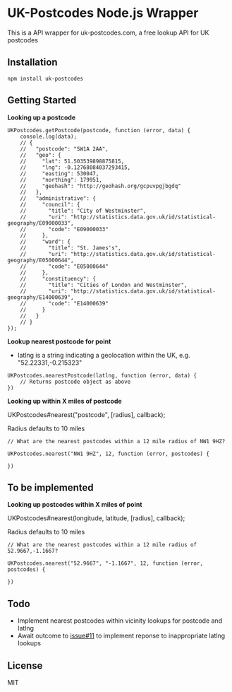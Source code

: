 # UK-Postcodes Node.js Wrapper

This is a API wrapper for uk-postcodes.com, a free lookup API for UK postcodes

## Installation

`npm install uk-postcodes`

## Getting Started

**Looking up a postcode**

```
UKPostcodes.getPostcode(postcode, function (error, data) {
	console.log(data);
	// {
	//   "postcode": "SW1A 2AA",
	//   "geo": {
	//     "lat": 51.503539898875815,
	//     "lng": -0.12768084037293415,
	//     "easting": 530047,
	//     "northing": 179951,
	//     "geohash": "http://geohash.org/gcpuvpgjbgdq"
	//   },
	//   "administrative": {
	//     "council": {
	//       "title": "City of Westminster",
	//       "uri": "http://statistics.data.gov.uk/id/statistical-geography/E09000033",
	//       "code": "E09000033"
	//     },
	//     "ward": {
	//       "title": "St. James's",
	//       "uri": "http://statistics.data.gov.uk/id/statistical-geography/E05000644",
	//       "code": "E05000644"
	//     },
	//     "constituency": {
	//       "title": "Cities of London and Westminster",
	//       "uri": "http://statistics.data.gov.uk/id/statistical-geography/E14000639",
	//       "code": "E14000639"
	//     }
	//   }
	// }
});
```

**Lookup nearest postcode for point**

- latlng is a string indicating a geolocation within the UK, e.g. "52.22331,-0.215323"

```
UKPostcodes.nearestPostcode(latlng, function (error, data) {
	// Returns postcode object as above
})
```

**Looking up within X miles of postcode**

UKPostcodes#nearest("postcode", [radius], callback);

Radius defaults to 10 miles

```
// What are the nearest postcodes within a 12 mile radius of NW1 9HZ?

UKPostcodes.nearest("NW1 9HZ", 12, function (error, postcodes) {
	
})
```

## To be implemented

**Looking up postcodes within X miles of point**

UKPostcodes#nearest(longitude, latitude, [radius], callback);

Radius defaults to 10 miles

```
// What are the nearest postcodes within a 12 mile radius of 52.9667,-1.1667?

UKPostcodes.nearest("52.9667", "-1.1667", 12, function (error, postcodes) {
	
})
```

## Todo

- Implement nearest postcodes within vicinity lookups for postcode and latlng
- Await outcome to [issue#11](https://github.com/theodi/uk-postcodes/issues/11) to implement reponse to inappropriate latlng lookups

## License

MIT

